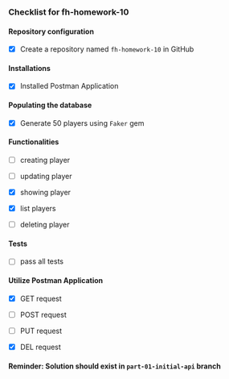 ### Checklist for fh-homework-10

#### Repository configuration

- [x] Create a repository named `fh-homework-10` in GitHub

#### Installations 

- [x] Installed Postman Application

#### Populating the database

- [x] Generate 50 players using `Faker` gem

#### Functionalities

  - [ ] creating player

  - [ ] updating player

  - [x] showing player

  - [x] list players

  - [ ] deleting player

#### Tests

- [ ] pass all tests

#### Utilize Postman Application

- [x] GET request

- [ ] POST request

- [ ] PUT request

- [X] DEL request

#### Reminder: Solution should exist in `part-01-initial-api` branch


